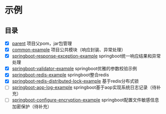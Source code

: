 # 示例
## 目录
-[x] [parent](./parent) 项目父pom，jar包管理
-[x] [common-example](./common-example) 项目公共模块（响应封装、异常处理）
-[x] [springboot-response-exception-example](./springboot-response-exception-example) springboot统一响应结果和异常处理
-[x] [springboot-validator-example](./springboot-validator-example) springboot优雅的参数校验示例
-[x] [springboot-redis-example](./springboot-redis-example) springboot整合redis
-[x] [springboot-redis-distributed-lock-example](./springboot-redis-distributed-lock-example) 基于redis分布式锁
-[ ] [springboot-aop-log-example](./springboot-aop-log-example) springboot基于aop实现系统日志记录（待补充）
-[ ] [springboot-configure-encryption-example](./springboot-configure-encryption-example) springboot配置文件敏感信息加密保护（待补充）
